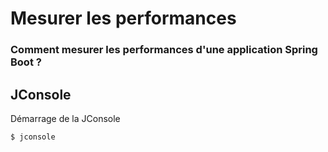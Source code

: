 # Mesurer les performances

### Comment mesurer les performances d'une application Spring Boot ?

## JConsole
Démarrage de la JConsole

```
$ jconsole
```


